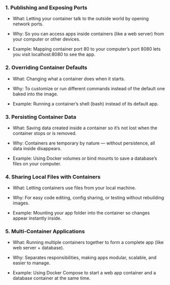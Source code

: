 ### 1. Publishing and Exposing Ports

- What: Letting your container talk to the outside world by opening network ports.

- Why: So you can access apps inside containers (like a web server) from your computer or other devices.

- Example: Mapping container port 80 to your computer’s port 8080 lets you visit localhost:8080 to see the app.

### 2. Overriding Container Defaults
- What: Changing what a container does when it starts.

- Why: To customize or run different commands instead of the default one baked into the image.

- Example: Running a container’s shell (bash) instead of its default app.

### 3. Persisting Container Data
- What: Saving data created inside a container so it’s not lost when the container stops or is removed.

- Why: Containers are temporary by nature — without persistence, all data inside disappears.

- Example: Using Docker volumes or bind mounts to save a database’s files on your computer.

### 4. Sharing Local Files with Containers
- What: Letting containers use files from your local machine.

- Why: For easy code editing, config sharing, or testing without rebuilding images.

- Example: Mounting your app folder into the container so changes appear instantly inside.

### 5. Multi-Container Applications
- What: Running multiple containers together to form a complete app (like web server + database).

- Why: Separates responsibilities, making apps modular, scalable, and easier to manage.

- Example: Using Docker Compose to start a web app container and a database container at the same time.

